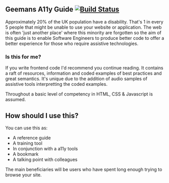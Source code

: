 
## Geemans A11y Guide [![Build Status](https://travis-ci.org/Geeman201/geemans-a11y-guide.svg?branch=master)](https://travis-ci.org/Geeman201/geemans-a11y-guide)
Approximately 20% of the UK population have a disability. That's 1 in every 5 people that might be unable to use your website or application. The web is often 'just another place' where this minority are forgotten so the aim of this guide is to enable Software Engineers to produce better code to offer a better experience for those who require assistive technologies.

### Is this for me?
If you write frontend code I'd recommend you continue reading. It contains a raft of resources, information and coded examples of best practices and great semantics. It's unique due to the addition of audio samples of assistive tools interpretting the coded examples.

Throughout a basic level of competency in HTML, CSS & Javascript is assumed.

## How should I use this?
You can use this as:

* A reference guide
* A training tool
* In conjunction with a a11y tools
* A bookmark
* A talking point with colleagues

The main beneficiaries will be users who have spent long enough trying to browse your site.
